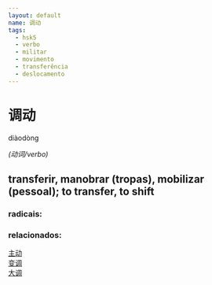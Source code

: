 ```yaml
--- 
layout: default
name: 调动 
tags: 
  - hsk5
  - verbo
  - militar
  - movimento
  - transferência
  - deslocamento
--- 
```

# 调动 
diàodòng  
 
*(动词/verbo)*  
## transferir, manobrar (tropas), mobilizar (pessoal); to transfer, to shift 
### radicais: 
### relacionados: 
[主动](/hsk3/主动)  
[变调](/outras/变调)  
[大调](/outras/大调)  
